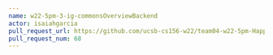 ```yaml
---
name: w22-5pm-3-ig-commonsOverviewBackend
actor: isaiahgarcia
pull_request_url: https://github.com/ucsb-cs156-w22/team04-w22-5pm-HappyCows/pull/68
pull_request_num: 68
---
```


